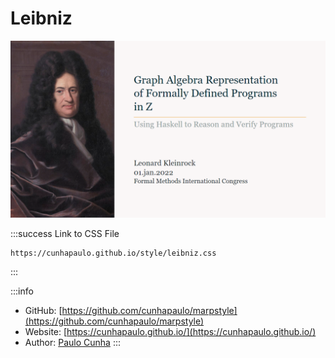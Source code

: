 # Leibniz

![](images/leibniz.png)

:::success Link to CSS File
```
https://cunhapaulo.github.io/style/leibniz.css
```
:::

:::info
* GitHub: [https://github.com/cunhapaulo/marpstyle](https://github.com/cunhapaulo/marpstyle)
* Website: [https://cunhapaulo.github.io/](https://cunhapaulo.github.io/)
* Author: [Paulo Cunha](https://github.com/cunhapaulo)
:::
